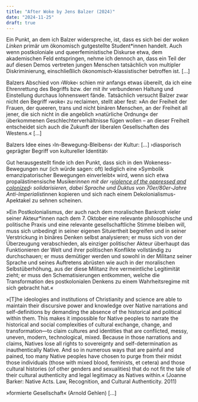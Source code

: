 ```yaml
---
title: "After Woke by Jens Balzer (2024)"
date: "2024-11-25"
draft: true
---
```


Ein Punkt, an dem ich Balzer widerspreche, ist, dass es sich bei der _woken Linken_ primär um ökonomisch gutgestellte Student\*innen handelt. Auch wenn postkoloniale und queerfeministische Diskurse etwa, dem akademischen Feld entspringen, nehme ich dennoch an, dass ein Teil der auf diesen Demos vertreten jungen Menschen tatsächlich von multipler Diskriminierung, einschließlich ökonomisch-klassistischer betroffen ist. [...]

Balzers Abschied von ›Woke‹ schien mir anfangs etwas übereilt, da ich eine Ehrenrettung des Begriffs bzw. der mit ihr verbundenen Haltung und Einstellung durchaus lohnenswert fände. Tatsächlich versucht Balzer zwar nicht den Begriff ›woke‹ zu reclaimen, stellt aber fest: »An der Freiheit der Frauen, der queeren, trans und nicht binären Menschen, an der Freiheit all jener, die sich nicht in die angeblich »natürliche Ordnung« der überkommenen Geschlechterverhältnisse fügen wollen – an dieser Freiheit entscheidet sich auch die Zukunft der liberalen Gesellschaften des Westens.« [...]

Balzers Idee eines ›In-Bewegung-Bleibens‹ der Kultur: [...]
›diasporisch geprägter Begriff von kultureller Identität‹

Gut herausgestellt finde ich den Punkt, dass sich in den Wokeness-Bewegungen nur (ich würde sagen: oft) lediglich eine »Symbolik emanzipatorischer Bewegungen einverleibt« wird, wenn sich etwa propalästinensische Musiker*innen mit der ›[violence of the oppressed and colonized](https://gegenjedengenozid.bandcamp.com/track/denouncing-the-violence-of-the-oppressed-and-colonized-is-not-just-immoral-but-racist)‹ solidarisieren, dabei Sprache und Duktus von 70er/80er-Jahre Anti-Imperialist*innen kopieren und sich nach einem Dekolonialismus-Apektakel zu sehnen scheinen.

»Ein Postkolonialismus, der auch nach dem moralischen Bankrott vieler seiner Akteur\*innen nach dem 7. Oktober eine relevante philosophische und politische Praxis und eine relevante gesellschaftliche Stimme bleiben will, muss sich unbedingt in seiner eigenen Situiertheit begreifen und in seiner Verstrickung in binäres Denken selbst analysieren; er muss sich von der Überzeugung verabschieden, als einziger politischer Akteur überhaupt das Funktionieren der Welt und ihrer politischen Konflikte vollständig zu durchschauen; er muss demütiger werden und sowohl in der Militanz seiner Sprache und seines Auftretens abrüsten wie auch in der moralischen Selbstüberhöhung, aus der diese Militanz ihre vermeintliche Legitimität zieht; er muss den Schematisierungen entkommen, welche die Transformation des postkolonialen Denkens zu einem Wahrheitsregime mit sich gebracht hat.«

»[T]he ideologies and institutions of Christianity and science are able to maintain their discursive power and knowledge over Native narrations and self-definitions by demanding the absence of the historical and political within them. This makes it impossible for Native peoples to narrate the historical and social complexities of cultural exchange, change, and transformation—to claim cultures and identities that are conflicted, messy, uneven, modern, technological, mixed. Because in those narrations and claims, Natives lose all rights to sovereignty and self-determination as inauthentically Native. And so in numerous ways that are painful and pained, too many Native peoples have chosen to purge from their midst those individuals (those with mixed blood, feminists, et cetera) and those cultural histories (of other genders and sexualities) that do not fit the tale of their cultural authenticity and legal legitimacy as Natives within.« (Joanne Barker: Native Acts. Law, Recognition, and Cultural Authenticity. 2011)

»formierte Gesellschaft« (Arnold Gehlen) [...]
